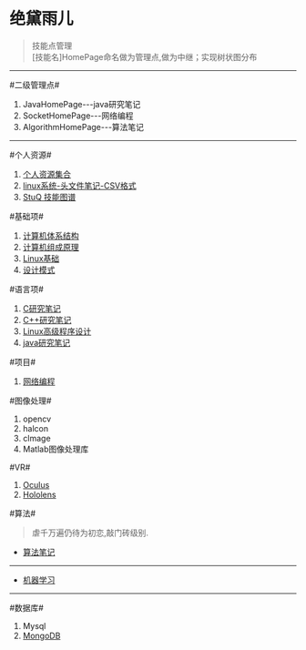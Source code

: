# 绝黛雨儿
>技能点管理  
>[技能名]HomePage命名做为管理点,做为中继；实现树状图分布

---
#二级管理点#

1. JavaHomePage---java研究笔记
2. SocketHomePage---网络编程 
3. AlgorithmHomePage---算法笔记


---
#个人资源#

1. [个人资源集合](https://github.com/juedaiyuer/codeworkplace)  
2. [linux系统-头文件笔记-CSV格式](https://github.com/juedaiyuer/C_Research_note/blob/master/note/linux_header_note.csv)
3. [StuQ 技能图谱](http://www.stuq.org/subject/skill-map/)

#基础项#


1. [计算机体系结构](https://github.com/juedaiyuer/C_Research_note/wiki/computer-system-architecture)
2. [计算机组成原理](https://github.com/juedaiyuer/C_Research_note/wiki/Computer-composition-principle)
3. [Linux基础](https://github.com/juedaiyuer/C_Research_note/wiki/Linux-Base-Research)
4. [设计模式](https://github.com/juedaiyuer/Design-Pattern/wiki)
 

#语言项#

1. [C研究笔记](https://github.com/juedaiyuer/C_Research_note/wiki/C-Research-note)
2. [C++研究笔记](https://github.com/juedaiyuer/C_Research_note/wiki/C-plus-Research-note)
3. [Linux高级程序设计](https://github.com/juedaiyuer/C_Research_note/wiki/Linux-Advanced-Programming-Research)
4. [java研究笔记](https://github.com/juedaiyuer/C_Research_note/wiki/JavaHomePage)

#项目#

1. [网络编程](https://github.com/juedaiyuer/C_Research_note/wiki/SocketHomePage)


#图像处理#

1. opencv
2. halcon
3. clmage
4. Matlab图像处理库

#VR#

1. [Oculus](https://www.oculus.com/en-us/)
2. [Hololens](https://www.microsoft.com/microsoft-hololens/en-us)

#算法#

>虐千万遍仍待为初恋,敲门砖级别.

- [算法笔记](https://github.com/juedaiyuer/C_Research_note/wiki/AlgorithmHomePage)

---

- [机器学习](https://github.com/juedaiyuer/ML_Research/blob/master/ML_Note.md)

---

#数据库#

1. Mysql
2. [MongoDB](https://github.com/juedaiyuer/C_Research_note/wiki/MongDB-Page)
